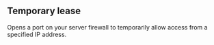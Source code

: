 <!-- usedin: [ _legacy_docker/Toolbelt] - post: -->


## Temporary lease

Opens a port on your server firewall to temporarily allow access from a specified IP address.

